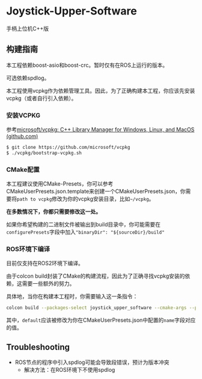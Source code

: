 # Joystick-Upper-Software

手柄上位机C++版

## 构建指南

本工程依赖boost-asio和boost-crc。暂时仅有在ROS上运行的版本。

可选依赖spdlog。

本工程使用vcpkg作为依赖管理工具。因此，为了正确构建本工程，你应该先安装vcpkg（或者自行引入依赖）。

### 安装VCPKG

参考[microsoft/vcpkg: C++ Library Manager for Windows, Linux, and MacOS (github.com)](https://github.com/microsoft/vcpkg)

```sh
$ git clone https://github.com/microsoft/vcpkg
$ ./vcpkg/bootstrap-vcpkg.sh
```

### CMake配置

本工程建议使用CMake-Presets，你可以参考CMakeUserPresets.json.template来创建一个CMakeUserPresets.json，你需要将`path to vcpkg`修改为你的vcpkg安装目录，比如`~/vcpkg`。

**在多数情况下，你都只需要修改这一处。**

如果你希望构建的二进制文件被输出到build目录中，你可能需要在`configurePresets`字段中加入`"binaryDir": "${sourceDir}/build"`

### ROS环境下编译

目前仅支持在ROS2环境下编译。

由于colcon build封装了CMake的构建流程，因此为了正确寻找vcpkg安装的依赖，这需要一些额外的努力。

具体地，当你在构建本工程时，你需要输入这一条指令：

```sh
colcon build --packages-select joystick_upper_software --cmake-args --presets=default
```

其中，`default`应该被修改为你在CMakeUserPresets.json中配置的`name`字段对应的值。

## Troubleshooting

- ROS节点的程序中引入spdlog可能会导致段错误，预计为版本冲突
  - 解决方法：在ROS环境下不使用spdlog



